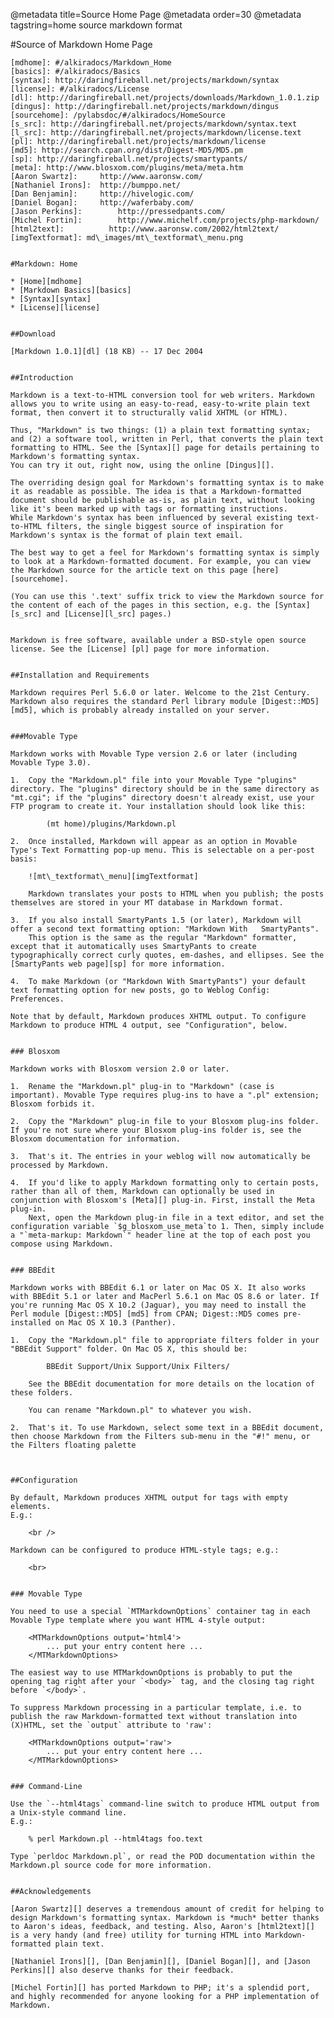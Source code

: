 @metadata title=Source Home Page
@metadata order=30
@metadata tagstring=home source markdown format

#Source of Markdown Home Page

    [mdhome]: #/alkiradocs/Markdown_Home
    [basics]: #/alkiradocs/Basics
    [syntax]: http://daringfireball.net/projects/markdown/syntax
    [license]: #/alkiradocs/License
    [dl]: http://daringfireball.net/projects/downloads/Markdown_1.0.1.zip
    [dingus]: http://daringfireball.net/projects/markdown/dingus
    [sourcehome]: /pylabsdoc/#/alkiradocs/HomeSource
    [s_src]: http://daringfireball.net/projects/markdown/syntax.text
    [l_src]: http://daringfireball.net/projects/markdown/license.text
    [pl]: http://daringfireball.net/projects/markdown/license
    [md5]: http://search.cpan.org/dist/Digest-MD5/MD5.pm
    [sp]: http://daringfireball.net/projects/smartypants/
    [meta]: http://www.blosxom.com/plugins/meta/meta.htm
    [Aaron Swartz]:     http://www.aaronsw.com/
    [Nathaniel Irons]:  http://bumppo.net/
    [Dan Benjamin]:     http://hivelogic.com/
    [Daniel Bogan]:     http://waferbaby.com/
    [Jason Perkins]:        http://pressedpants.com/
    [Michel Fortin]:        http://www.michelf.com/projects/php-markdown/
    [html2text]:          http://www.aaronsw.com/2002/html2text/
    [imgTextformat]: md\_images/mt\_textformat\_menu.png
    
    
    #Markdown: Home
    
    * [Home][mdhome]
    * [Markdown Basics][basics]
    * [Syntax][syntax]
    * [License][license]
    
    
    ##Download
    
    [Markdown 1.0.1][dl] (18 KB) -- 17 Dec 2004
    
    
    ##Introduction
    
    Markdown is a text-to-HTML conversion tool for web writers. Markdown allows you to write using an easy-to-read, easy-to-write plain text format, then convert it to structurally valid XHTML (or HTML).
    
    Thus, "Markdown" is two things: (1) a plain text formatting syntax; and (2) a software tool, written in Perl, that converts the plain text formatting to HTML. See the [Syntax][] page for details pertaining to Markdown's formatting syntax. 
    You can try it out, right now, using the online [Dingus][].
    
    The overriding design goal for Markdown's formatting syntax is to make it as readable as possible. The idea is that a Markdown-formatted document should be publishable as-is, as plain text, without looking like it's been marked up with tags or formatting instructions. 
    While Markdown's syntax has been influenced by several existing text-to-HTML filters, the single biggest source of inspiration for Markdown's syntax is the format of plain text email.
    
    The best way to get a feel for Markdown's formatting syntax is simply to look at a Markdown-formatted document. For example, you can view the Markdown source for the article text on this page [here][sourcehome].
    
    (You can use this '.text' suffix trick to view the Markdown source for the content of each of the pages in this section, e.g. the [Syntax][s_src] and [License][l_src] pages.)
    
    
    Markdown is free software, available under a BSD-style open source license. See the [License] [pl] page for more information.
    
    
    ##Installation and Requirements 
    
    Markdown requires Perl 5.6.0 or later. Welcome to the 21st Century.
    Markdown also requires the standard Perl library module [Digest::MD5][md5], which is probably already installed on your server.
    
    
    ###Movable Type
    
    Markdown works with Movable Type version 2.6 or later (including Movable Type 3.0).
    
    1.  Copy the "Markdown.pl" file into your Movable Type "plugins" directory. The "plugins" directory should be in the same directory as "mt.cgi"; if the "plugins" directory doesn't already exist, use your FTP program to create it. Your installation should look like this:
    
            (mt home)/plugins/Markdown.pl
    
    2.  Once installed, Markdown will appear as an option in Movable Type's Text Formatting pop-up menu. This is selectable on a per-post basis:
        
        ![mt\_textformat\_menu][imgTextformat]
        
        Markdown translates your posts to HTML when you publish; the posts themselves are stored in your MT database in Markdown format.
    
    3.  If you also install SmartyPants 1.5 (or later), Markdown will   offer a second text formatting option: "Markdown With   SmartyPants". 
        This option is the same as the regular "Markdown" formatter, except that it automatically uses SmartyPants to create typographically correct curly quotes, em-dashes, and ellipses. See the [SmartyPants web page][sp] for more information.
    
    4.  To make Markdown (or "Markdown With SmartyPants") your default text formatting option for new posts, go to Weblog Config: Preferences.
    
    Note that by default, Markdown produces XHTML output. To configure Markdown to produce HTML 4 output, see "Configuration", below.
    
    
    ### Blosxom
    
    Markdown works with Blosxom version 2.0 or later.
    
    1.  Rename the "Markdown.pl" plug-in to "Markdown" (case is important). Movable Type requires plug-ins to have a ".pl" extension; Blosxom forbids it.
    
    2.  Copy the "Markdown" plug-in file to your Blosxom plug-ins folder. If you're not sure where your Blosxom plug-ins folder is, see the Blosxom documentation for information.
    
    3.  That's it. The entries in your weblog will now automatically be processed by Markdown.
    
    4.  If you'd like to apply Markdown formatting only to certain posts, rather than all of them, Markdown can optionally be used in conjunction with Blosxom's [Meta][] plug-in. First, install the Meta plug-in. 
        Next, open the Markdown plug-in file in a text editor, and set the configuration variable `$g_blosxom_use_meta`to 1. Then, simply include a "`meta-markup: Markdown`" header line at the top of each post you compose using Markdown.
    
    
    ### BBEdit
    
    Markdown works with BBEdit 6.1 or later on Mac OS X. It also works with BBEdit 5.1 or later and MacPerl 5.6.1 on Mac OS 8.6 or later. If you're running Mac OS X 10.2 (Jaguar), you may need to install the Perl module [Digest::MD5] [md5] from CPAN; Digest::MD5 comes pre-installed on Mac OS X 10.3 (Panther).
    
    1.  Copy the "Markdown.pl" file to appropriate filters folder in your "BBEdit Support" folder. On Mac OS X, this should be:
    
            BBEdit Support/Unix Support/Unix Filters/
    
        See the BBEdit documentation for more details on the location of these folders.
    
        You can rename "Markdown.pl" to whatever you wish.
    
    2.  That's it. To use Markdown, select some text in a BBEdit document, then choose Markdown from the Filters sub-menu in the "#!" menu, or the Filters floating palette
    
    
    
    ##Configuration
    
    By default, Markdown produces XHTML output for tags with empty elements.
    E.g.:
    
        <br />
    
    Markdown can be configured to produce HTML-style tags; e.g.:
    
        <br>
    
    
    ### Movable Type
    
    You need to use a special `MTMarkdownOptions` container tag in each Movable Type template where you want HTML 4-style output:
    
        <MTMarkdownOptions output='html4'>
            ... put your entry content here ...
        </MTMarkdownOptions>
    
    The easiest way to use MTMarkdownOptions is probably to put the opening tag right after your `<body>` tag, and the closing tag right before `</body>`.
    
    To suppress Markdown processing in a particular template, i.e. to publish the raw Markdown-formatted text without translation into (X)HTML, set the `output` attribute to 'raw':
    
        <MTMarkdownOptions output='raw'>
            ... put your entry content here ...
        </MTMarkdownOptions>
    
    
    ### Command-Line 
    
    Use the `--html4tags` command-line switch to produce HTML output from a Unix-style command line. 
    E.g.:
    
        % perl Markdown.pl --html4tags foo.text
    
    Type `perldoc Markdown.pl`, or read the POD documentation within the Markdown.pl source code for more information.
    
    
    ##Acknowledgements
    
    [Aaron Swartz][] deserves a tremendous amount of credit for helping to design Markdown's formatting syntax. Markdown is *much* better thanks to Aaron's ideas, feedback, and testing. Also, Aaron's [html2text][] is a very handy (and free) utility for turning HTML into Markdown-formatted plain text.
    
    [Nathaniel Irons][], [Dan Benjamin][], [Daniel Bogan][], and [Jason Perkins][] also deserve thanks for their feedback.
    
    [Michel Fortin][] has ported Markdown to PHP; it's a splendid port, and highly recommended for anyone looking for a PHP implementation of Markdown.